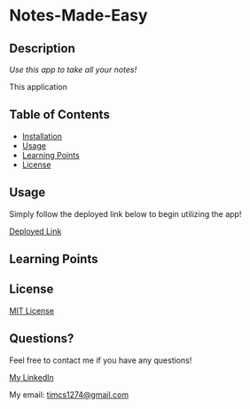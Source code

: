 # Notes-Made-Easy

## Description

*Use this app to take all your notes!*

This application 

## Table of Contents
* [Installation](#installation)
* [Usage](#usage)
* [Learning Points](#Learning%20Points)
* [License](#license)

## Usage

Simply follow the deployed link below to begin utilizing the app! 


[Deployed Link](https://notes-made-easy.herokuapp.com/)

## Learning Points

## License

[MIT License](license)


## Questions?

Feel free to contact me if you have any questions!

[My LinkedIn](https://www.linkedin.com/in/timsasse/)

My email: timcs1274@gmail.com
